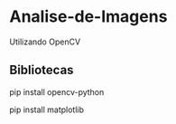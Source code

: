 # Analise-de-Imagens
Utilizando OpenCV
## Bibliotecas
pip install opencv-python

pip install matplotlib

